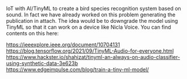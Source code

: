 IoT with AI/TinyML to create a bird species recognition system based on sound. In fact we have already worked on this problem generating the publication in attach. The idea would be to downgrade the model using TinyML so that it can work on a device like Nicla Voice. You can find contents on this here:

https://ieeexplore.ieee.org/document/10704131   
https://blog.tensorflow.org/2021/09/TinyML-Audio-for-everyone.html   
https://www.hackster.io/shahizat/tinyml-an-always-on-audio-classifier-using-synthetic-data-3e623b   
https://www.edgeimpulse.com/blog/train-a-tiny-ml-model/ 